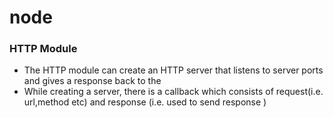 # node

### HTTP Module

- The HTTP module can create an HTTP server that listens to server ports and gives a response back to the
- While creating a server, there is a callback which consists of request(i.e. url,method etc) and response (i.e. used to send response )
